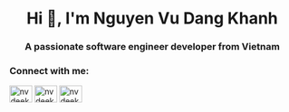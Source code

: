 <h1 align="center">Hi 👋, I'm Nguyen Vu Dang Khanh</h1>
<h3 align="center">A passionate software engineer developer from Vietnam</h3>

<h3 align="left">Connect with me:</h3>
<p align="left">
<a href="https://linkedin.com/in/nvdeekay07" target="blank"><img align="center" src="https://raw.githubusercontent.com/rahuldkjain/github-profile-readme-generator/master/src/images/icons/Social/linked-in-alt.svg" alt="nvdeekay07" height="30" width="40" /></a>
<a href="https://fb.com/nvdeekay.07" target="blank"><img align="center" src="https://raw.githubusercontent.com/rahuldkjain/github-profile-readme-generator/master/src/images/icons/Social/facebook.svg" alt="nvdeekay.07" height="30" width="40" /></a>
<a href="https://instagram.com/nvdeekay.07" target="blank"><img align="center" src="https://raw.githubusercontent.com/rahuldkjain/github-profile-readme-generator/master/src/images/icons/Social/instagram.svg" alt="nvdeekay.07" height="30" width="40" /></a>
</p>

